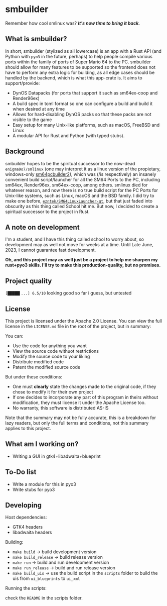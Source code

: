 # smbuilder

Remember how cool smlinux was? ***It's now time to bring it back.***

## What is smbuilder?

In short, smbuilder (stylized as all lowercase) is an app with a Rust API (and Python with `pyo3` in the future, perhaps) to help people compile various ports within the family of ports of Super Mario 64 to the PC. smbuilder should allow for many features to be supported so the frontend does not have to perform any extra logic for building, as all edge cases should be handled by the backend, which is what this app-crate is. It aims to support/provide:

* DynOS Datapacks (for ports that support it such as sm64ex-coop and Render96ex)
* A build spec in toml format so one can configure a build and build it when desired at any time
* Allows for hard-disabling DynOS packs so that these packs are not visible to the game
* Easy setup for many Unix-like platforms, such as macOS, FreeBSD and Linux
* A modular API for Rust and Python (with typed stubs).

## Background

smbuilder hopes to be the spiritual successor to the now-dead `enigma9o7/smlinux` (one may interpret it as a linux version of the propietary, windows-only [sm64pcbuilder2](https://sm64pc.info/sm64pcbuilder2/)), which was (/is respectively) an insanely convenient build script/launcher for all the SM64 Ports to the PC, including sm64ex, Render96ex, sm64ex-coop, among others. smlinux died for whatever reason, and now there is no true build script for the PC Ports for Unix-like systems, such as Linux, macOS and the BSD family. I did try to make one before, [`ezntek/SM64LinuxLauncher-qt`](https://github.com/ezntek/SM64LinuxLauncher-qt), but that just faded into obscurity as this thing called School hit me. But now, I decided to create a spiritual successor to the project in Rust.

## A note on development

I'm a student, and I have this thing called school to worry about, so development may as well not move for weeks at a time. Until Late June, 2023, I cannot guarantee fast development.

**Oh, and this project may as well just be a project to help me sharpen my rust+pyo3 skills. I'll try to make this production-quality, but no promises.**

## Project quality

`[█████▌...] 6.5/10` looking good so far i guess, but untested 

## License

This project is licensed under the Apache 2.0 License. You can view the full license in the `LICENSE.md` file in the root of the project, but in summary:

You can:

 * Use the code for anything you want
 * View the source code withuot restrictions
 * Modify the source code to your liking
 * Distribute modified code
 * Patent the modified source code

But under these conditions:

 * One must **clearly** state the changes made to the original code, if they chose to modify it for their own project
 * If one decides to incorporate any part of this program in theirs without modification, they must license it under the Apache License too.
 * No warranty, this software is distributed AS-IS

Note that the summary may not be fully accurate, this is a breakdown for lazy readers, but only the full terms and conditions, not this summary applies to this project.

## What am I working on?

* Writing a GUI in gtk4+libadwaita+blueprint

## To-Do list

* Write a module for this in pyo3
* Write stubs for pyo3

## Developing

Host dependencies:
 * GTK4 headers
 * libadwaita headers

Building:
 * `make build` -> build development version
 * `make build_release` -> build release version
 * `make run` -> build and run development version
 * `make run_release` -> build and run release version
 * `make build_uis` -> use the build script in the `scripts` folder to build the uis from `ui_blueprints` to `ui_xml`

Running the scripts:

check the `README` in the scripts folder.
